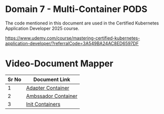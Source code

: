 # Domain 7 - Multi-Container PODS

The code mentioned in this document are used in the Certified Kubernetes Application Developer 2025 course.

https://www.udemy.com/course/mastering-certified-kubernetes-application-developer/?referralCode=3A549BA24AC8ED6597DF


# Video-Document Mapper

| Sr No | Document Link |
| ------ | ------ |
| 1 | [Adapter Container][PlDa] |
| 2 | [Ambssador Container][PlDb] |
| 3 | [Init Containers][PlDc] |



[PlDa]: <./adapter.yaml>
[PlDb]: <./ambassador.yaml>
[PlDc]: <./init-containers.md>
